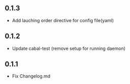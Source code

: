 ## 0.1.3

* Add lauching order directive for config file(yaml)

## 0.1.2

* Update cabal-test (remove setup for running daemon)

## 0.1.1

* Fix Changelog.md
